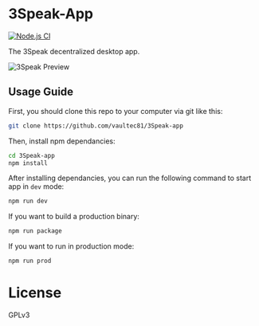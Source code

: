 # 3Speak-App
[![Node.js CI](https://github.com/3speaknetwork/3Speak-app/actions/workflows/nodejs_ci.yml/badge.svg)](https://github.com/3speaknetwork/3Speak-app/actions/workflows/nodejs_ci.yml)

The 3Speak decentralized desktop app.

![3Speak Preview](https://raw.githubusercontent.com/vaultec81/3Speak-app/master/media/media1.PNG)

## Usage Guide

First, you should clone this repo to your computer via git like this: 

```bash
git clone https://github.com/vaultec81/3Speak-app
```

Then, install npm dependancies:

```bash
cd 3Speak-app
npm install
```

After installing dependancies, you can run the following command to start app in `dev` mode:

```bash
npm run dev
```

If you want to build a production binary:

```bash
npm run package
```

If you want to run in production mode:

```bash
npm run prod
```

# License
GPLv3
